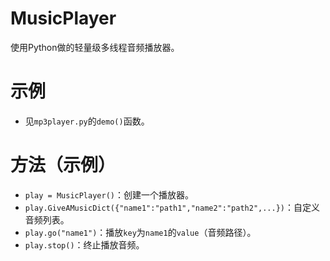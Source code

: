 # MusicPlayer
使用Python做的轻量级多线程音频播放器。

# 示例
- 见`mp3player.py`的`demo()`函数。

# 方法（示例）
- `play = MusicPlayer()`：创建一个播放器。
- `play.GiveAMusicDict({"name1":"path1","name2":"path2",...})`：自定义音频列表。
- `play.go("name1")`：播放`key`为`name1`的`value`（音频路径）。
- `play.stop()`：终止播放音频。
